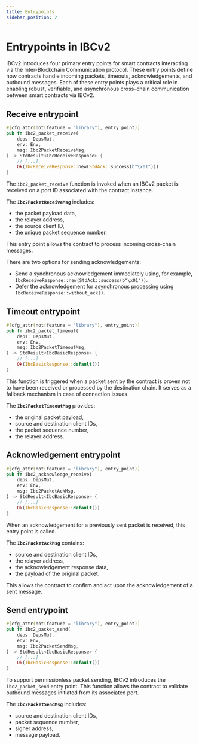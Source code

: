 ```yaml
---
title: Entrypoints
sidebar_position: 2
---
```


# Entrypoints in IBCv2

IBCv2 introduces four primary entry points for smart contracts interacting via the Inter-Blockchain
Communication protocol. These entry points define how contracts handle incoming packets, timeouts,
acknowledgements, and outbound messages. Each of these entry points plays a critical role in
enabling robust, verifiable, and asynchronous cross-chain communication between smart contracts via IBCv2.

## Receive entrypoint

```rust
#[cfg_attr(not(feature = "library"), entry_point)]
pub fn ibc2_packet_receive(
    deps: DepsMut,
    env: Env,
    msg: Ibc2PacketReceiveMsg,
) -> StdResult<IbcReceiveResponse> {
    // [...]
    Ok(IbcReceiveResponse::new(StdAck::success(b"\x01")))
}
```

The `ibc2_packet_receive` function is invoked when an IBCv2 packet is received on a port ID associated
with the contract instance.

The **`Ibc2PacketReceiveMsg`** includes:

- the packet payload data,
- the relayer address,
- the source client ID,
- the unique packet sequence number.

This entry point allows the contract to process incoming cross-chain messages.

There are two options for sending acknowledgements:

- Send a synchronous acknowledgement immediately using, for example, `IbcReceiveResponse::new(StdAck::success(b"\x01"))`.
- Defer the acknowledgement for [asynchronous processing](message-passing#asynchronous-acknowledgements) using `IbcReceiveResponse::without_ack()`.

## Timeout entrypoint

```rust
#[cfg_attr(not(feature = "library"), entry_point)]
pub fn ibc2_packet_timeout(
    deps: DepsMut,
    env: Env,
    msg: Ibc2PacketTimeoutMsg,
) -> StdResult<IbcBasicResponse> {
    // [...]
    Ok(IbcBasicResponse::default())
}
```

This function is triggered when a packet sent by the contract is proven not to have been received or
processed by the destination chain. It serves as a fallback mechanism in case of connection issues.

The **`Ibc2PacketTimeoutMsg`** provides:

- the original packet payload,
- source and destination client IDs,
- the packet sequence number,
- the relayer address.

## Acknowledgement entrypoint

```rust
#[cfg_attr(not(feature = "library"), entry_point)]
pub fn ibc2_acknowledge_receive(
    deps: DepsMut,
    env: Env,
    msg: Ibc2PacketAckMsg,
) -> StdResult<IbcBasicResponse> {
    // [...]
    Ok(IbcBasicResponse::default())
}
```

When an acknowledgement for a previously sent packet is received, this entry point is called.

The **`Ibc2PacketAckMsg`** contains:

- source and destination client IDs,
- the relayer address,
- the acknowledgement response data,
- the payload of the original packet.

This allows the contract to confirm and act upon the acknowledgement of a sent message.

## Send entrypoint

```rust
#[cfg_attr(not(feature = "library"), entry_point)]
pub fn ibc2_packet_send(
    deps: DepsMut,
    env: Env,
    msg: Ibc2PacketSendMsg,
) -> StdResult<IbcBasicResponse> {
    // [...]
    Ok(IbcBasicResponse::default())
}
```

To support permissionless packet sending, IBCv2 introduces the `ibc2_packet_send` entry point.
This function allows the contract to validate outbound messages initiated from its associated port.

The **`Ibc2PacketSendMsg`** includes:

- source and destination client IDs,
- packet sequence number,
- signer address,
- message payload.

